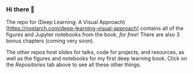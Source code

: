 ### Hi there 👋

The repo for (Deep Learning: A Visual Approach)[https://nostarch.com/deep-learning-visual-approach] 
contains all of the figures and Jupyter notebooks from the book, *for free*! There are also 3
bonus chapters (coming very soon).

The other repos host slides for talks, code for projects, and resources, as well as the figures
and notebooks for my first deep learning book. Click on the *Repositories* tab above to see
all these other things.
